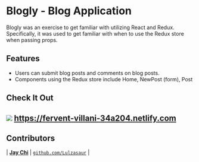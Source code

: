 # Blogly - Blog Application

Blogly was an exercise to get familiar with utilizing React and Redux. Specifically, it was used to get familiar with when to use the Redux store when passing props.

## Features

- Users can submit blog posts and comments on blog posts.
- Components using the Redux store include Home, NewPost (form), Post

## Check It Out
<img src="https://www.zacbennett.io/BloglyHomePage.png"></img>
https://fervent-villani-34a204.netlify.com
---

## Contributors

| <a href="https://github.com/Lulzasaur" target="_blank">**Jay Chi**</a>
| <a href="https://github.com/Lulzasaur" target="_blank">`github.com/Lulzasaur`</a> | 


